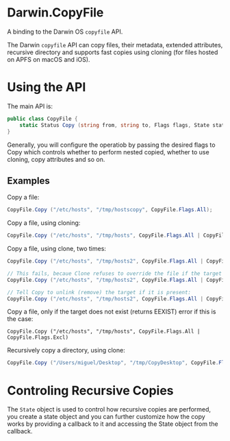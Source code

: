 # Darwin.CopyFile

A binding to the Darwin OS `copyfile` API.

The Darwin `copyfile` API can copy files, their metadata, extended
attributes, recursive directory and supports fast copies using
cloning (for files hosted on APFS on macOS and iOS).

Using the API
=============

The main API is:

```csharp
public class CopyFile {
    static Status Copy (string from, string to, Flags flags, State state = null);
}
```

Generally, you will configure the operatiob by passing the desired
flags to Copy which controls whether to perform nested copied, whether
to use cloning, copy attributes and so on.

Examples
--------

Copy a file:

```csharp
CopyFile.Copy ("/etc/hosts", "/tmp/hostscopy", CopyFile.Flags.All);
```

Copy a file, using cloning:
```csharp
CopyFile.Copy ("/etc/hosts", "/tmp/hosts", CopyFile.Flags.All | CopyFile.Flags.Clone);
```

Copy a file, using clone, two times:
```csharp
CopyFile.Copy ("/etc/hosts", "/tmp/hosts2", CopyFile.Flags.All | CopyFile.Flags.Clone);

// This fails, becaue Clone refuses to override the file if the target exists:
CopyFile.Copy ("/etc/hosts", "/tmp/hosts2", CopyFile.Flags.All | CopyFile.Flags.Clone);

// Tell Copy to unlink (remove) the target if it is present:
CopyFile.Copy ("/etc/hosts", "/tmp/hosts2", CopyFile.Flags.All | CopyFile.Flags.Clone | CopyFile.Flags.Unlink);
```

Copy a file, only if the target does not exist (returns EEXIST) error if this is the case:

```
CopyFile.Copy ("/etc/hosts", "/tmp/hosts", CopyFile.Flags.All | CopyFile.Flags.Excl)  
```

Recursively copy a directory, using clone:

```csharp
CopyFile.Copy ("/Users/miguel/Desktop", "/tmp/CopyDesktop", CopyFile.Flags.All |  CopyFile.Flags.Clone | CopyFile.Flags.Recursive);
```

Controling Recursive Copies
===========================

The `State` object is used to control how recursive copies are
performed, you create a state object and you can further customize how
the copy works by providing a callback to it and accessing the State
object from the callback.
